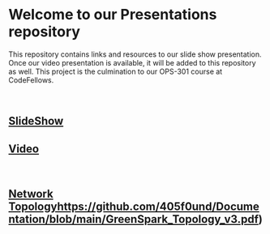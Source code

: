 <br>

# Welcome to our Presentations repository

This repository contains links and resources to our slide show presentation. Once our video presentation is available, it will be added to this repository as well. This project is the culmination to our OPS-301 course at CodeFellows.

<br>

## [SlideShow](https://docs.google.com/presentation/d/1zmxowBter6J1kJP3ijulRlkOrP-mnWauqEHvtknU68E/edit?usp=sharing)

## [Video](https://www.facebook.com/codefellows.org/videos/711803274290099/)

<br>

## [Network Topology](https://github.com/405f0und/Documentation/blob/main/GreenSpark_Topology_v3.pdf)https://github.com/405f0und/Documentation/blob/main/GreenSpark_Topology_v3.pdf)
